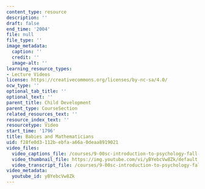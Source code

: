 ```yaml
---
content_type: resource
description: ''
draft: false
end_time: '2004'
file: null
file_type: ''
image_metadata:
  caption: ''
  credit: ''
  image-alt: ''
learning_resource_types:
- Lecture Videos
license: https://creativecommons.org/licenses/by-nc-sa/4.0/
ocw_type: ''
optional_tab_title: ''
optional_text: ''
parent_title: Child Development
parent_type: CourseSection
related_resources_text: ''
resource_index_text: ''
resourcetype: Video
start_time: '1796'
title: Babies and Mathematicians
uid: f28fe0d3-112b-ebfa-a66a-0deaa8919021
video_files:
  video_captions_file: /courses/9-00sc-introduction-to-psychology-fall-2011/397233140bf05977bbd5670e1bfd2bd6_yBYebcVw8Zk.vtt
  video_thumbnail_file: https://img.youtube.com/vi/yBYebcVw8Zk/default.jpg
  video_transcript_file: /courses/9-00sc-introduction-to-psychology-fall-2011/b1b087ea500c23a7aa4b65e9be5487ca_yBYebcVw8Zk.pdf
video_metadata:
  youtube_id: yBYebcVw8Zk
---
```

